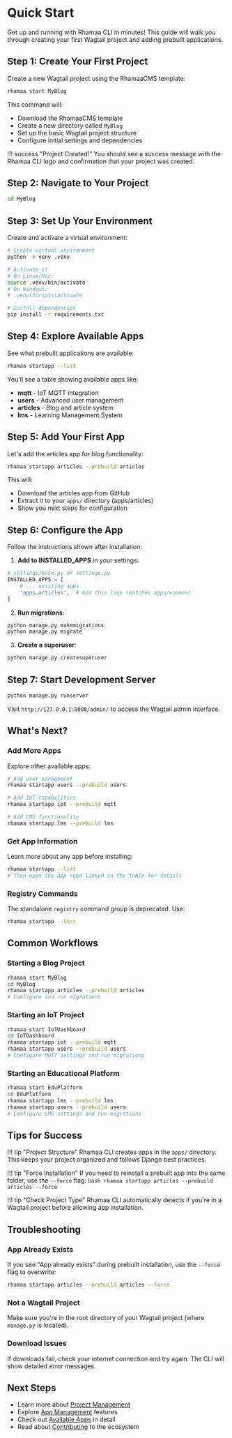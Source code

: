 # Quick Start

Get up and running with Rhamaa CLI in minutes! This guide will walk you through creating your first Wagtail project and adding prebuilt applications.

## Step 1: Create Your First Project

Create a new Wagtail project using the RhamaaCMS template:

```bash
rhamaa start MyBlog
```

This command will:

- Download the RhamaaCMS template
- Create a new directory called `MyBlog`
- Set up the basic Wagtail project structure
- Configure initial settings and dependencies

!!! success "Project Created!"
    You should see a success message with the Rhamaa CLI logo and confirmation that your project was created.

## Step 2: Navigate to Your Project

```bash
cd MyBlog
```

## Step 3: Set Up Your Environment

Create and activate a virtual environment:

```bash
# Create virtual environment
python -m venv .venv

# Activate it
# On Linux/Mac:
source .venv/bin/activate
# On Windows:
# .venv\Scripts\activate

# Install dependencies
pip install -r requirements.txt
```

## Step 4: Explore Available Apps

See what prebuilt applications are available:

```bash
rhamaa startapp --list
```

You'll see a table showing available apps like:

- **mqtt** - IoT MQTT integration
- **users** - Advanced user management
- **articles** - Blog and article system
- **lms** - Learning Management System

## Step 5: Add Your First App

Let's add the articles app for blog functionality:

```bash
rhamaa startapp articles --prebuild articles
```

This will:

- Download the articles app from GitHub
- Extract it to your `apps/` directory (apps/articles)
- Show you next steps for configuration

## Step 6: Configure the App

Follow the instructions shown after installation:

1. **Add to INSTALLED_APPS** in your settings:

```python
# settings/base.py or settings.py
INSTALLED_APPS = [
    # ... existing apps
    'apps.articles',  # Add this line (matches apps/<name>)
]
```

2. **Run migrations**:

```bash
python manage.py makemigrations
python manage.py migrate
```

3. **Create a superuser**:

```bash
python manage.py createsuperuser
```

## Step 7: Start Development Server

```bash
python manage.py runserver
```

Visit `http://127.0.0.1:8000/admin/` to access the Wagtail admin interface.

## What's Next?

### Add More Apps

Explore other available apps:

```bash
# Add user management
rhamaa startapp users --prebuild users

# Add IoT capabilities
rhamaa startapp iot --prebuild mqtt

# Add LMS functionality
rhamaa startapp lms --prebuild lms
```

### Get App Information

Learn more about any app before installing:

```bash
rhamaa startapp --list
# Then open the app repo linked in the table for details
```

### Registry Commands

The standalone `registry` command group is deprecated. Use:

```bash
rhamaa startapp --list
```

## Common Workflows

### Starting a Blog Project

```bash
rhamaa start MyBlog
cd MyBlog
rhamaa startapp articles --prebuild articles
# Configure and run migrations
```

### Starting an IoT Project

```bash
rhamaa start IoTDashboard
cd IoTDashboard
rhamaa startapp iot --prebuild mqtt
rhamaa startapp users --prebuild users
# Configure MQTT settings and run migrations
```

### Starting an Educational Platform

```bash
rhamaa start EduPlatform
cd EduPlatform
rhamaa startapp lms --prebuild lms
rhamaa startapp users --prebuild users
# Configure LMS settings and run migrations
```

## Tips for Success

!!! tip "Project Structure"
    Rhamaa CLI creates apps in the `apps/` directory. This keeps your project organized and follows Django best practices.

!!! tip "Force Installation"
    If you need to reinstall a prebuilt app into the same folder, use the `--force` flag:
    ```bash
    rhamaa startapp articles --prebuild articles --force
    ```

!!! tip "Check Project Type"
    Rhamaa CLI automatically detects if you're in a Wagtail project before allowing app installation.

## Troubleshooting

### App Already Exists

If you see "App already exists" during prebuilt installation, use the `--force` flag to overwrite:

```bash
rhamaa startapp articles --prebuild articles --force
```

### Not a Wagtail Project

Make sure you're in the root directory of your Wagtail project (where `manage.py` is located).

### Download Issues

If downloads fail, check your internet connection and try again. The CLI will show detailed error messages.

## Next Steps

- Learn more about [Project Management](../commands/project-management.md)
- Explore [App Management](../commands/app-management.md) features
- Check out [Available Apps](../apps/index.md) in detail
- Read about [Contributing](../development/contributing.md) to the ecosystem